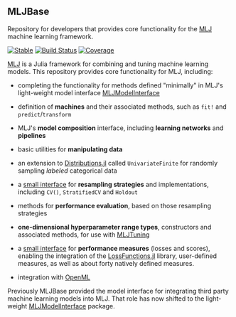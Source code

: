 ## MLJBase  

Repository for developers that provides core functionality for the
[MLJ](https://github.com/alan-turing-institute/MLJ.jl) machine
learning framework.

[![Stable](https://img.shields.io/badge/docs-stable-blue.svg)](https://alan-turing-institute.github.io/MLJBase.jl/stable)
[![Build Status](https://github.com/alan-turing-institute/MLJBase.jl/workflows/CI/badge.svg)](https://github.com/alan-turing-institute/MLJBase.jl/actions)
[![Coverage](http://codecov.io/github/alan-turing-institute/MLJBase.jl/coverage.svg?branch=master)](http://codecov.io/github/alan-turing-institute/MLJBase.jl?branch=master)

[MLJ](https://github.com/alan-turing-institute/MLJ.jl) is a Julia
framework for combining and tuning machine learning models. This
repository provides core functionality for MLJ, including:

- completing the functionality for methods defined "minimally" in
  MLJ's light-weight model interface
  [MLJModelInterface](https://github.com/alan-turing-institute/MLJModelInterface.jl)

- definition of **machines** and their associated methods, such as
  `fit!` and `predict`/`transform`

- MLJ's **model composition** interface, including **learning
  networks** and **pipelines**

- basic utilities for **manipulating data**
  
- an extension to
  [Distributions.jl](https://github.com/JuliaStats/Distributions.jl)
  called `UnivariateFinite` for randomly sampling *labeled*
  categorical data

- a [small interface](https://alan-turing-institute.github.io/MLJ.jl/dev/evaluating_model_performance/#Custom-resampling-strategies-1) for **resampling strategies** and implementations, including `CV()`, `StratifiedCV` and `Holdout`

- methods for **performance evaluation**, based on those resampling strategies

- **one-dimensional hyperparameter range types**, constructors and
  associated methods, for use with
  [MLJTuning](https://github.com/alan-turing-institute/MLJTuning.jl)

- a [small
  interface](https://alan-turing-institute.github.io/MLJ.jl/dev/performance_measures/#Traits-and-custom-measures-1)
  for **performance measures** (losses and scores), enabling the
  integration of the
  [LossFunctions.jl](https://github.com/JuliaML/LossFunctions.jl)
  library, user-defined measures, as well as about forty natively
  defined measures.

- integration with [OpenML](https://www.openml.org)


Previously MLJBase provided the model interface for integrating third
party machine learning models into MLJ. That role has now shifted to
the light-weight
[MLJModelInterface](https://github.com/alan-turing-institute/MLJModelInterface.jl)
package.
